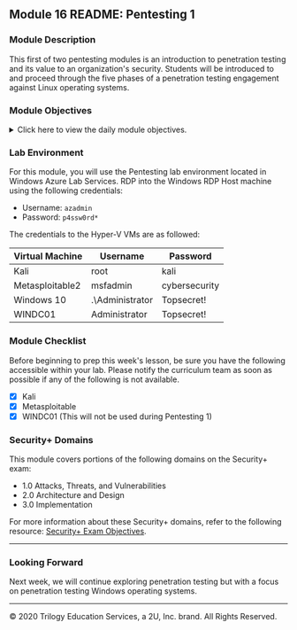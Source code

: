 

## Module 16 README: Pentesting 1

### Module Description

This first of two pentesting modules is an introduction to penetration testing and its value to an organization's security. Students will be introduced to and proceed through the five phases of a penetration testing engagement against Linux operating systems.


### Module Objectives 

<details>
    <summary>Click here to view the daily module objectives.</summary>

  <br>

- **Day 1:** Introduction to Pen Testing and OSINT
  - Understand the role of a pentester in assessing a business's security.
  - Collect domain information by using OSINT techniques and tools like Google dorking, Shodan, and certificate transparency.
  - Use Shodan and Recon-ng to discover domain server information.

    
- **Day 2:** Initial Access and Internal Recon
  - Understand how initial access fits into the MITRE matrix.
  - Recognize phishing emails and understand why attackers so commonly use them in order to obtain initial access.
  - Perform advanced Nmap scans with NSE scripts.
  - Exploit a machine with a Python script.


- **Day 3:** Exploring Exploitation
  - Understand what command and control (C2) is and how it fits into a penetration tester's toolkit.
  - Use Metasploit to automate exploitation activities.
  - Explain what privilege escalation is and how it fits into the attack cycle.
  - Perform basic privilege escalation tasks.
    
    
- **Day 4:** Post-Exploitation and Reporting
  - Describe the common tasks that are included in privileged post exploitation.
  - Perform post-exploitation tasks, such as gathering password hashes.
  - Explain how password crackers work and perform password cracking.
  - Understand the importance of reporting and fill out a strong report.


</details>


### Lab Environment

For this module, you will use the Pentesting lab environment located in Windows Azure Lab Services. RDP into the Windows RDP Host machine using the following credentials:

  - Username: `azadmin`
  - Password: `p4ssw0rd*`

The credentials to the Hyper-V VMs are as followed:

| Virtual Machine | Username | Password |
|-----------------|----------|----------|
| Kali            |root|kali|
| Metasploitable2 |msfadmin|cybersecurity|
| Windows 10 |.\Administrator|Topsecret!|
| WINDC01 | Administrator|Topsecret!


### Module Checklist

Before beginning to prep this week's lesson, be sure you have the following accessible within your lab.  Please notify the curriculum team as soon as possible if any of the following is not available.

- [x] Kali
- [x] Metasploitable 
- [x] WINDC01 (This will not be used during Pentesting 1)

### Security+ Domains

This module covers portions of the following domains on the Security+ exam:

- 1.0 Attacks, Threats, and Vulnerabilities 
- 2.0 Architecture and Design 
- 3.0 Implementation

For more information about these Security+ domains, refer to the following resource: [Security+ Exam Objectives](https://comptiacdn.azureedge.net/webcontent/docs/default-source/exam-objectives/comptia-security-sy0-601-exam-objectives-(2-0).pdf?sfvrsn=8c5889ff_2).


---

### Looking Forward 

Next week, we will continue exploring penetration testing but with a focus on penetration testing Windows operating systems.



---


© 2020 Trilogy Education Services, a 2U, Inc. brand. All Rights Reserved.    
